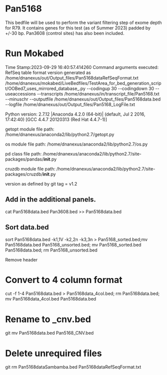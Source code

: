 # Pan5168
This bedfile will be used to perform the variant filtering step of exome depth for R79. It contains genes for this test (as of Summer 2023) padded by +/-30 bp. Pan3608 (control sites) has also been included.

# Run Mokabed
Time Stamp:2023-09-29 16:40:57.414260
Command arguments executed:
RefSeq table format version generated as /home/dnanexus/out/Output_files/Pan5168dataRefSeqFormat.txt
/home/dnanexus/mokabed/LiveBedfiles/TestArea_for_bed_generation_script/OOBed7_uses_mirrored_database_.py --codingup 30 --codingdown 30 --useaccessions --transcripts /home/dnanexus/in/transcript_file/Pan5168.txt --minuschr --outputfile /home/dnanexus/out/Output_files/Pan5168data.bed --logfile /home/dnanexus/out/Output_files/Pan5168_LogFile.txt 

 Python version: 2.7.12 |Anaconda 4.2.0 (64-bit)| (default, Jul  2 2016, 17:42:40) 
[GCC 4.4.7 20120313 (Red Hat 4.4.7-1)]

 getopt module file path: /home/dnanexus/anaconda2/lib/python2.7/getopt.py

 os module file path: /home/dnanexus/anaconda2/lib/python2.7/os.py

 pd class file path: /home/dnanexus/anaconda2/lib/python2.7/site-packages/pandas/__init__.py

 cruzdb module file path: /home/dnanexus/anaconda2/lib/python2.7/site-packages/cruzdb/__init__.py

version as defined by git tag = v1.2

## Add in the additional panels.
cat Pan5168data.bed Pan3608.bed  >> Pan5168data.bed

## Sort data.bed
sort Pan5168data.bed -k1,1V -k2,2n -k3,3n > Pan5168_sorted.bed;mv Pan5168data.bed Pan5168_unsorted.bed; mv Pan5168_sorted.bed Pan5168data.bed; rm Pan5168_unsorted.bed

Remove header

# Convert to 4 column format
cut -f 1-4 Pan5168data.bed > Pan5168data_4col.bed; rm Pan5168data.bed; mv Pan5168data_4col.bed Pan5168data.bed

# Rename to _cnv.bed
git mv Pan5168data.bed Pan5168_CNV.bed

# Delete unrequired files
git rm Pan5168dataSambamba.bed Pan5168dataRefSeqFormat.txt
